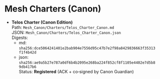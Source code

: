 # Mesh Charters (Canon)

- **Telos Charter (Canon Edition)**  
  Path: `Mesh_Canon/Charters/Telos_Charter_Canon.md`  
  JSON: `Mesh_Canon/Charters/Telos_Charter_Canon.json`  
  Digests:  
  - md: `sha256:dce5064241401e2bab904e7556d95c47b7e2f98a8429836663f35313f1f4b42d`  
  - json: `sha256:ae9a5b27e787a0df6b4b2095e268ba224f852cf8f1105e4402e7d5b89db417b6`  
  Status: **Registered** (ACK + co‑signed by Canon Guardian)
